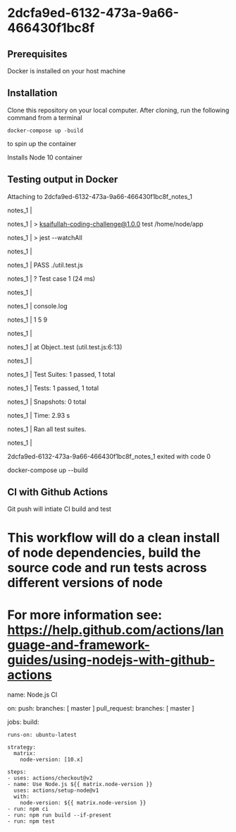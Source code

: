 # 2dcfa9ed-6132-473a-9a66-466430f1bc8f
## Prerequisites
Docker is installed on your host machine

## Installation

Clone this repository on your local computer.
After cloning, run the following command from a terminal
```
docker-compose up -build

```

to spin up the container

Installs Node 10 container

## Testing output in Docker

Attaching to 2dcfa9ed-6132-473a-9a66-466430f1bc8f_notes_1

notes_1 |

notes_1 | > ksaifullah-coding-challenge@1.0.0 test /home/node/app

notes_1 | > jest --watchAll

notes_1 |

notes_1 | PASS ./util.test.js

notes_1 | ? Test case 1 (24 ms)

notes_1 |

notes_1 | console.log

notes_1 | 1 5 9

notes_1 |

notes_1 | at Object.<anonymous>.test (util.test.js:6:13)

notes_1 |

notes_1 | Test Suites: 1 passed, 1 total

notes_1 | Tests: 1 passed, 1 total

notes_1 | Snapshots: 0 total

notes_1 | Time: 2.93 s

notes_1 | Ran all test suites.

notes_1 |

2dcfa9ed-6132-473a-9a66-466430f1bc8f_notes_1 exited with code 0

docker-compose up --build

## CI with Github Actions

Git push will intiate CI build and test


# This workflow will do a clean install of node dependencies, build the source code and run tests across different versions of node
# For more information see: https://help.github.com/actions/language-and-framework-guides/using-nodejs-with-github-actions

name: Node.js CI

on:
  push:
    branches: [ master ]
  pull_request:
    branches: [ master ]

jobs:
  build:

    runs-on: ubuntu-latest

    strategy:
      matrix:
        node-version: [10.x]

    steps:
    - uses: actions/checkout@v2
    - name: Use Node.js ${{ matrix.node-version }}
      uses: actions/setup-node@v1
      with:
        node-version: ${{ matrix.node-version }}
    - run: npm ci
    - run: npm run build --if-present
    - run: npm test
